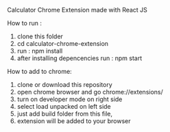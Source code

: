 Calculator Chrome Extension made with React JS

How to run :

1. clone this folder
2. cd calculator-chrome-extension
3. run : npm install
4. after installing depencencies run : npm start

How to add to chrome:
1. clone or download this repository
2. open chrome browser and go chrome://extensions/
3. turn on developer mode on right side
4. select load unpacked on left side
5. just add build folder from this file,
6. extension will be added to your browser
